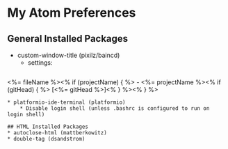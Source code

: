 # My Atom Preferences

## General Installed Packages
* custom-window-title (pixilz/baincd)
  * settings:
  ```
<%= fileName %><% if (projectName) { %> - <%= projectName %><% if (gitHead) { %> [<%= gitHead %>]<% } %><% } %>
```
* platformio-ide-terminal (platformio)
    * Disable login shell (unless .bashrc is configured to run on login shell)

## HTML Installed Packages
* autoclose-html (mattberkowitz)
* double-tag (dsandstrom)
